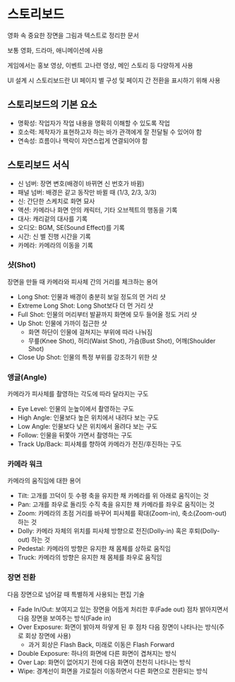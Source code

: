# 스토리보드

영화 속 중요한 장면을 그림과 텍스트로 정리한 문서

보통 영화, 드라마, 애니메이션에 사용

게임에서는 홍보 영상, 이벤트 고나련 영상, 메인 스토리 등 다양하게 사용

UI 설계 시 스토리보드란 UI 페이지 별 구성 및 페이지 간 전환을 표시하기 위해 사용

## 스토리보드의 기본 요소

- 명확성: 작업자가 작업 내용을 명확히 이해할 수 있도록 작업
- 호소력: 제작자가 표현하고자 하는 바가 관객에게 잘 전달될 수 있어야 함
- 연속성: 흐름이나 맥락이 자연스럽게 연결되어야 함

## 스토리보드 서식
- 신 넘버: 장면 변호(배경이 바뀌면 신 번호가 바뀜)
- 패널 넘버: 배경은 같고 동작만 바뀔 때 (1/3, 2/3, 3/3)
- 신: 간단한 스케치로 화면 묘사
- 액션: 카메라나 화면 안의 캐릭터, 기타 오브젝트의 행동을 기록
- 대사: 캐리겉의 대사를 기록
- 오디오: BGM, SE(Sound Effect)를 기록
- 시간: 신 별 진행 시간을 기록
- 카메라: 카메라의 이동을 기록

### 샷(Shot)
장면을 만들 때 카메라와 피사체 간의 거리를 체크하는 용어
- Long Shot: 인물과 배경이 충분히 보일 정도의 먼 거리 샷
- Extreme Long Shot: Long Shot보다 더 먼 거리 샷
- Full Shot: 인물의 머리부터 발끝까지 화면에 모두 들어올 정도 거리 샷
- Up Shot: 인물에 가까이 접근한 샷
  - 화면 하단이 인물에 걸쳐지는 부위에 따라 나눠짐
  - 무릎(Knee Shot), 허리(Waist Shot), 가슴(Bust Shot), 어깨(Shoulder Shot) 
- Close Up Shot: 인물의 특정 부위를 강조하기 위한 샷

### 앵글(Angle)
카메라가 피사체를 촬영하는 각도에 따라 달라지는 구도
- Eye Level: 인물의 눈높이에서 촬영하는 구도
- High Angle: 인물보다 높은 위치에서 내려다 보는 구도
- Low Angle: 인물보다 낮은 위치에서 올려다 보는 구도
- Follow: 인물을 뒤쫓아 가면서 촬영하는 구도
- Track Up/Back: 피사체를 향하여 카메라가 전진/후진하는 구도

### 카메라 워크
카메라의 움직임에 대한 용어
- Tilt: 고개를 끄덕이 듯 수평 축을 유지한 채 카메라를 위 아래로 움직이는 것
- Pan: 고개를 좌우로 돌리듯 수직 축을 유지한 채 카메라를 좌우로 움직이는 것
- Zoom: 카메라의 초점 거리를 바꾸어 피사체를 확대(Zoom-in), 축소(Zoom-out) 하는 것
- Dolly: 카메라 자체의 위치를 피사체 방향으로 전진(Dolly-in) 혹은 후퇴(Dolly-out) 하는 것
- Pedestal: 카메라의 방향은 유지한 채 몸체를 상하로 움직임
- Truck: 카메라의 방향은 유지한 채 몸체를 좌우로 움직임


### 장면 전환
다음 장면으로 넘어갈 때 특별하게 사용되는 편집 기술
- Fade In/Out: 보여지고 있는 장면을 어둡게 처리한 후(Fade out) 점차 밝아지면서 다음 장면을 보여주는 방식(Fade in)
- Over Exposure: 화면이 밝아져 하얗게 된 후 점차 다음 장면이 나타나는 방식(주로 회상 장면에 사용)
  - 과거 회상은 Flash Back, 미래로 이동은 Flash Forward
- Double Exposure: 하나의 화면에 다른 화면이 겹쳐지는 방식
- Over Lap: 화면이 없어지기 전에 다음 화면이 천천히 나타나는 방식
- Wipe: 경계선이 화면을 가로질러 이동하면서 다른 화면으로 전환되는 방식
